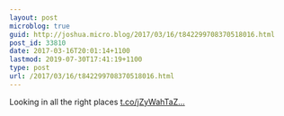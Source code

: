 ```yaml
---
layout: post
microblog: true
guid: http://joshua.micro.blog/2017/03/16/t842299708370518016.html
post_id: 33810
date: 2017-03-16T20:01:14+1100
lastmod: 2019-07-30T17:41:19+1100
type: post
url: /2017/03/16/t842299708370518016.html
---
```

Looking in all the right places [t.co/jZyWahTaZ...](https://t.co/jZyWahTaZ8)
